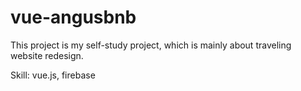 # vue-angusbnb
This project is my self-study project, which is mainly about traveling website redesign.

Skill: vue.js, firebase
